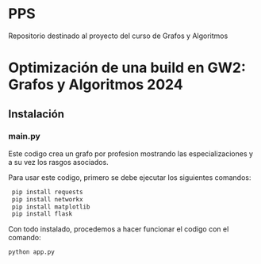 # PPS
Repositorio destinado al proyecto del curso de Grafos y Algoritmos 

# Optimización de una build en GW2: Grafos y Algoritmos 2024
## Instalación

### main.py
Este codigo crea un grafo por profesion mostrando las especializaciones y a su vez los rasgos asociados. 

Para usar este codigo, primero se debe ejecutar los siguientes comandos:

```bash
 pip install requests
 pip install networkx
 pip install matplotlib
 pip install flask
```
Con todo instalado, procedemos a hacer funcionar el codigo con el comando:
```bash
python app.py
```

